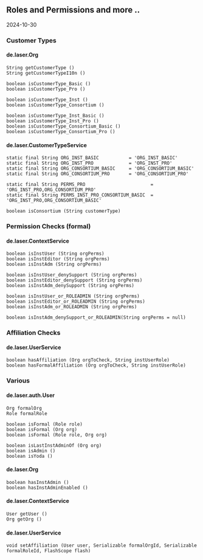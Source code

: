 
## Roles and Permissions and more ..

2024-10-30

### Customer Types

#### de.laser.Org

    String getCustomerType ()
    String getCustomerTypeI10n ()

    boolean isCustomerType_Basic ()
    boolean isCustomerType_Pro ()

    boolean isCustomerType_Inst ()
    boolean isCustomerType_Consortium ()

    boolean isCustomerType_Inst_Basic ()
    boolean isCustomerType_Inst_Pro ()
    boolean isCustomerType_Consortium_Basic ()
    boolean isCustomerType_Consortium_Pro ()

#### de.laser.CustomerTypeService

    static final String ORG_INST_BASIC           = 'ORG_INST_BASIC'
    static final String ORG_INST_PRO             = 'ORG_INST_PRO'
    static final String ORG_CONSORTIUM_BASIC     = 'ORG_CONSORTIUM_BASIC'
    static final String ORG_CONSORTIUM_PRO       = 'ORG_CONSORTIUM_PRO'

    static final String PERMS_PRO                        = 'ORG_INST_PRO,ORG_CONSORTIUM_PRO'
    static final String PERMS_INST_PRO_CONSORTIUM_BASIC  = 'ORG_INST_PRO,ORG_CONSORTIUM_BASIC'

    boolean isConsortium (String customerType)


### Permission Checks (formal)

#### de.laser.ContextService

    boolean isInstUser (String orgPerms)
    boolean isInstEditor (String orgPerms)
    boolean isInstAdm (String orgPerms)

    boolean isInstUser_denySupport (String orgPerms)
    boolean isInstEditor_denySupport (String orgPerms)
    boolean isInstAdm_denySupport (String orgPerms)

    boolean isInstUser_or_ROLEADMIN (String orgPerms)
    boolean isInstEditor_or_ROLEADMIN (String orgPerms)
    boolean isInstAdm_or_ROLEADMIN (String orgPerms)

    boolean isInstAdm_denySupport_or_ROLEADMIN(String orgPerms = null)


### Affiliation Checks

#### de.laser.UserService

    boolean hasAffiliation (Org orgToCheck, String instUserRole)
    boolean hasFormalAffiliation (Org orgToCheck, String instUserRole)


### Various

#### de.laser.auth.User

    Org formalOrg
    Role formalRole

    boolean isFormal (Role role)
    boolean isFormal (Org org)
    boolean isFormal (Role role, Org org)

    boolean isLastInstAdminOf (Org org)
    boolean isAdmin ()
    boolean isYoda ()

#### de.laser.Org

    boolean hasInstAdmin ()
    boolean hasInstAdminEnabled ()

#### de.laser.ContextService

    User getUser ()
    Org getOrg ()

#### de.laser.UserService

    void setAffiliation (User user, Serializable formalOrgId, Serializable formalRoleId, FlashScope flash)
